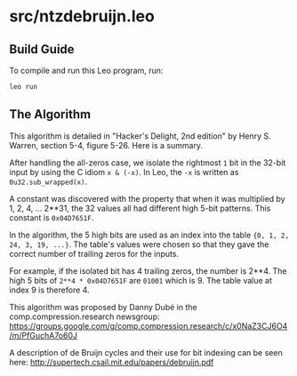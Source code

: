 # src/ntzdebruijn.leo

## Build Guide

To compile and run this Leo program, run:
```bash
leo run
```

## The Algorithm

This algorithm is detailed in "Hacker's Delight, 2nd edition"
by Henry S. Warren, section 5-4, figure 5-26.  Here is a summary.

After handling the all-zeros case,
we isolate the rightmost `1` bit in the 32-bit input by
using the C idiom `x & (-x)`.  In Leo, the `-x` is
written as `0u32.sub_wrapped(x)`.

A constant was discovered with the property that when it was multiplied
by 1, 2, 4, ... 2**31, the 32 values all had different high 5-bit patterns.
This constant is `0x04D7651F`.

In the algorithm, the 5 high bits are used as an index into the table
`{0, 1, 2, 24, 3, 19, ...}`.  The table's values were chosen so that
they gave the correct number of trailing zeros for the inputs.

For example, if the isolated bit has 4 trailing zeros, the number is 2**4.
The high 5 bits of `2**4 * 0x04D7651F` are `01001` which is 9.  The table
value at index 9 is therefore 4.

This algorithm was proposed by Danny Dubé in the comp.compression.research newsgroup:
https://groups.google.com/g/comp.compression.research/c/x0NaZ3CJ6O4/m/PfGuchA7o60J

A description of de Bruijn cycles and their use for bit indexing can be seen
here:  http://supertech.csail.mit.edu/papers/debruijn.pdf
